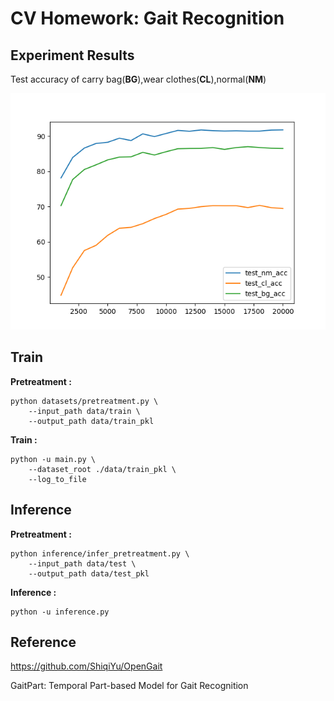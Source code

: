 # CV Homework: Gait Recognition

## Experiment Results
Test accuracy of carry bag(**BG**),wear clothes(**CL**),normal(**NM**)

![](https://github.com/WLucky/GaitRecognition/blob/main/Figs/test_acc.png)

## Train

**Pretreatment :**

```
python datasets/pretreatment.py \
	--input_path data/train \
	--output_path data/train_pkl
```

**Train :**

```
python -u main.py \
	--dataset_root ./data/train_pkl \
 	--log_to_file
```

## Inference

**Pretreatment :**

```
python inference/infer_pretreatment.py \
	--input_path data/test \
	--output_path data/test_pkl
```

**Inference :**

```
python -u inference.py
```



## Reference

https://github.com/ShiqiYu/OpenGait

GaitPart: Temporal Part-based Model for Gait Recognition

